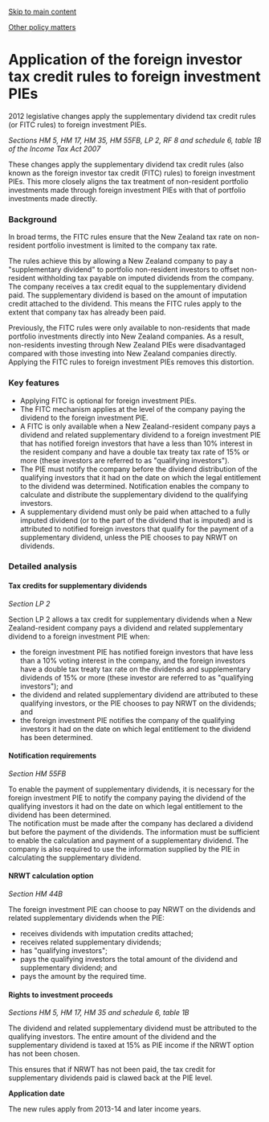 [Skip to main content](#main-content-tt)

[Other policy matters](/new-legislation/act-articles/taxation-annual-rates-returns-filing-and-remedial-matters-act-2012/other-policy-matters "Other policy matters")

Application of the foreign investor tax credit rules to foreign investment PIEs
===============================================================================

2012 legislative changes apply the supplementary dividend tax credit rules (or FITC rules) to foreign investment PIEs.

_Sections HM 5, HM 17, HM 35, HM 55FB, LP 2, RF 8 and schedule 6, table 1B of the Income Tax Act 2007_

These changes apply the supplementary dividend tax credit rules (also known as the foreign investor tax credit (FITC) rules) to foreign investment PIEs. This more closely aligns the tax treatment of non-resident portfolio investments made through foreign investment PIEs with that of portfolio investments made directly.

### Background

In broad terms, the FITC rules ensure that the New Zealand tax rate on non-resident portfolio investment is limited to the company tax rate.  

The rules achieve this by allowing a New Zealand company to pay a "supplementary dividend" to portfolio non-resident investors to offset non-resident withholding tax payable on imputed dividends from the company. The company receives a tax credit equal to the supplementary dividend paid. The supplementary dividend is based on the amount of imputation credit attached to the dividend. This means the FITC rules apply to the extent that company tax has already been paid.

Previously, the FITC rules were only available to non-residents that made portfolio investments directly into New Zealand companies. As a result, non-residents investing through New Zealand PIEs were disadvantaged compared with those investing into New Zealand companies directly. Applying the FITC rules to foreign investment PIEs removes this distortion.

### Key features

*   Applying FITC is optional for foreign investment PIEs.
*   The FITC mechanism applies at the level of the company paying the dividend to the foreign investment PIE.
*   A FITC is only available when a New Zealand-resident company pays a dividend and related supplementary dividend to a foreign investment PIE that has notified foreign investors that have a less than 10% interest in the resident company and have a double tax treaty tax rate of 15% or more (these investors are referred to as "qualifying investors").
*   The PIE must notify the company before the dividend distribution of the qualifying investors that it had on the date on which the legal entitlement to the dividend was determined. Notification enables the company to calculate and distribute the supplementary dividend to the qualifying investors.
*   A supplementary dividend must only be paid when attached to a fully imputed dividend (or to the part of the dividend that is imputed) and is attributed to notified foreign investors that qualify for the payment of a supplementary dividend, unless the PIE chooses to pay NRWT on dividends.

### Detailed analysis

#### Tax credits for supplementary dividends

_Section LP 2_

Section LP 2 allows a tax credit for supplementary dividends when a New Zealand-resident company pays a dividend and related supplementary dividend to a foreign investment PIE when:

*   the foreign investment PIE has notified foreign investors that have less than a 10% voting interest in the company, and the foreign investors have a double tax treaty tax rate on the dividends and supplementary dividends of 15% or more (these investor are referred to as "qualifying investors"); and
*   the dividend and related supplementary dividend are attributed to these qualifying investors, or the PIE chooses to pay NRWT on the dividends; and
*   the foreign investment PIE notifies the company of the qualifying investors it had on the date on which legal entitlement to the dividend has been determined.

#### Notification requirements

_Section HM 55FB_

To enable the payment of supplementary dividends, it is necessary for the foreign investment PIE to notify the company paying the dividend of the qualifying investors it had on the date on which legal entitlement to the dividend has been determined.  
The notification must be made after the company has declared a dividend but before the payment of the dividends. The information must be sufficient to enable the calculation and payment of a supplementary dividend. The company is also required to use the information supplied by the PIE in calculating the supplementary dividend.

#### NRWT calculation option

_Section HM 44B_

The foreign investment PIE can choose to pay NRWT on the dividends and related supplementary dividends when the PIE:

*   receives dividends with imputation credits attached;
*   receives related supplementary dividends;
*   has "qualifying investors";
*   pays the qualifying investors the total amount of the dividend and supplementary dividend; and
*   pays the amount by the required time.

#### Rights to investment proceeds

_Sections HM 5, HM 17, HM 35 and schedule 6, table 1B_

The dividend and related supplementary dividend must be attributed to the qualifying investors. The entire amount of the dividend and the supplementary dividend is taxed at 15% as PIE income if the NRWT option has not been chosen.

This ensures that if NRWT has not been paid, the tax credit for supplementary dividends paid is clawed back at the PIE level.

**Application date**

The new rules apply from 2013-14 and later income years.